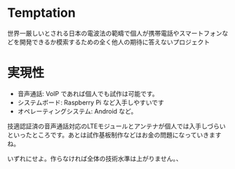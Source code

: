 # Temptation
世界一厳しいとされる日本の電波法の範疇で個人が携帯電話やスマートフォンなどを開発できるか模索するための全く他人の期待に答えないプロジェクト

# 実現性

* 音声通話: VoIP であれば個人でも試作は可能です。
* システムボード: Raspberry Pi など入手しやすいです
* オペレーティングシステム: Android など。

技適認証済の音声通話対応のLTEモジュールとアンテナが個人では入手しづらいといったところです。あとは試作基板制作などはお金の問題になっていきますね。

いずれにせよ。作らなければ全体の技術水準は上がりません。、
